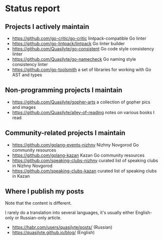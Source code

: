 # Status report

## Projects I actively maintain

* https://github.com/go-critic/go-critic lintpack-compatible Go linter
* https://github.com/go-lintpack/lintpack Go linter builder
* https://github.com/Quasilyte/go-consistent Go code style consistency linter
* https://github.com/Quasilyte/go-namecheck Go naming style consistency linter
* https://github.com/go-toolsmith a set of libraries for working with Go AST and types

## Non-programming projects I maintain

* https://github.com/Quasilyte/gopher-arts a collection of gopher pics and images
* https://github.com/Quasilyte/alley-of-reading notes on various books I read

## Community-related projects I maintain

* https://github.com/golang-events-nizhny Nizhny Novgorod Go community resources
* https://github.com/golang-kazan Kazan Go community resources
* https://github.com/speaking-clubs-nizhny curated list of speaking clubs in Nizhny Novgorod
* https://github.com/speaking-clubs-kazan curated list of speaking clubs in Kazan

## Where I publish my posts

Note that the content is different. 

I rarely do a translation into several languages, it's usually either English-only or Russian-only article.

* https://habr.com/users/quasilyte/posts/ (Russian)
* https://quasilyte.github.io/blog/ (English)
